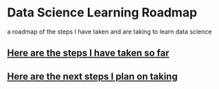 # Data Science Learning Roadmap

a roadmap of the steps I have taken and are taking to learn data science

## [Here are the steps I have taken so far](data-science-learning.md)

## [Here are the next steps I plan on taking](data-science-plan.md)
